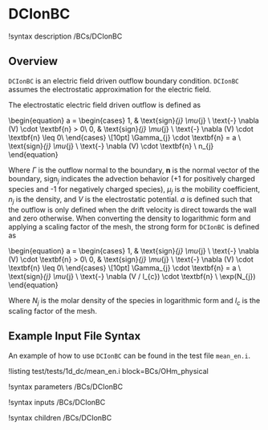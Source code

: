 # DCIonBC

!syntax description /BCs/DCIonBC

## Overview

`DCIonBC` is an electric field driven outflow boundary condition. `DCIonBC` assumes the electrostatic approximation for the electric field.

The electrostatic electric field driven outflow is defined as

\begin{equation}
a =
\begin{cases}
1, & \text{sign}_{j} \mu_{j} \ \text{-} \nabla (V) \cdot \textbf{n} > 0\\
0, & \text{sign}_{j} \mu_{j} \ \text{-} \nabla (V) \cdot \textbf{n} \leq 0\\
\end{cases} \\[10pt]
\Gamma_{j} \cdot \textbf{n} = a \ \text{sign}_{j} \mu_{j} \ \text{-} \nabla (V) \cdot \textbf{n} \ n_{j}
\end{equation}

Where $\Gamma$ is the outflow normal to the boundary, $\textbf{n}$ is the normal vector of the boundary, $\text{sign}_{j}$ indicates the advection behavior ($\text{+}1$ for positively charged species and $\text{-}1$ for negatively charged species), $\mu_{j}$ is the mobility coefficient, $n_{j}$ is the density, and $V$ is
the electrostatic potential. $a$ is defined such that the outflow is only defined when the drift velocity is direct towards the wall and zero otherwise. When converting the density to logarithmic form and applying a scaling
factor of the mesh, the strong form for `DCIonBC` is defined as

\begin{equation}
a =
\begin{cases}
1, & \text{sign}_{j} \mu_{j} \ \text{-} \nabla (V) \cdot \textbf{n} > 0\\
0, & \text{sign}_{j} \mu_{j} \ \text{-} \nabla (V) \cdot \textbf{n} \leq 0\\
\end{cases} \\[10pt]
\Gamma_{j} \cdot \textbf{n} = a \ \text{sign}_{j} \mu_{j} \ \text{-} \nabla (V / l_{c}) \cdot \textbf{n} \ \exp(N_{j})
\end{equation}

Where $N_{j}$ is the molar density of the species in logarithmic form and
$l_{c}$ is the scaling factor of the mesh.


## Example Input File Syntax

An example of how to use `DCIonBC` can be found in the
test file `mean_en.i`.

!listing test/tests/1d_dc/mean_en.i block=BCs/OHm_physical

!syntax parameters /BCs/DCIonBC

!syntax inputs /BCs/DCIonBC

!syntax children /BCs/DCIonBC
